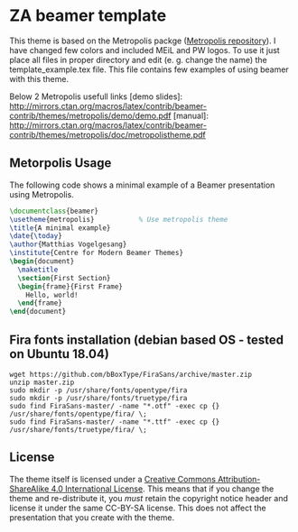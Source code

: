# ZA beamer template

This theme is based on the Metropolis packge ([Metropolis repository](https://github.com/matze/mtheme)). I have changed few colors and included MEiL and PW logos. To use it just place all files in proper directory and edit (e. g. change the name) the template_example.tex file. This file contains few examples of using beamer with this theme.

Below 2 Metropolis usefull links
[demo slides]: http://mirrors.ctan.org/macros/latex/contrib/beamer-contrib/themes/metropolis/demo/demo.pdf
[manual]: http://mirrors.ctan.org/macros/latex/contrib/beamer-contrib/themes/metropolis/doc/metropolistheme.pdf


## Metorpolis Usage

The following code shows a minimal example of a Beamer presentation using
Metropolis.

```latex
\documentclass{beamer}
\usetheme{metropolis}           % Use metropolis theme
\title{A minimal example}
\date{\today}
\author{Matthias Vogelgesang}
\institute{Centre for Modern Beamer Themes}
\begin{document}
  \maketitle
  \section{First Section}
  \begin{frame}{First Frame}
    Hello, world!
  \end{frame}
\end{document}
```
## Fira fonts installation (debian based OS - tested on Ubuntu 18.04)
```shell
wget https://github.com/bBoxType/FiraSans/archive/master.zip
unzip master.zip
sudo mkdir -p /usr/share/fonts/opentype/fira
sudo mkdir -p /usr/share/fonts/truetype/fira
sudo find FiraSans-master/ -name "*.otf" -exec cp {} /usr/share/fonts/opentype/fira/ \;
sudo find FiraSans-master/ -name "*.ttf" -exec cp {} /usr/share/fonts/truetype/fira/ \;
```
## License

The theme itself is licensed under a [Creative Commons Attribution-ShareAlike
4.0 International License](http://creativecommons.org/licenses/by-sa/4.0/). This
means that if you change the theme and re-distribute it, you *must* retain the
copyright notice header and license it under the same CC-BY-SA license. This
does not affect the presentation that you create with the theme.



